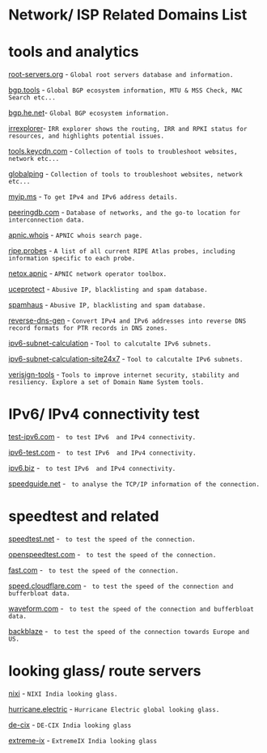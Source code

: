 # Network/ ISP Related Domains List

# tools and analytics
[root-servers.org](https://root-servers.org/) - ```Global root servers database and information.```

[bgp.tools](https://bgp.tools/) - ```Global BGP ecosystem information, MTU & MSS Check, MAC Search etc...```

[bgp.he.net](https://bgp.he.net/)- ```Global BGP ecosystem information.```

[irrexplorer](https://irrexplorer.nlnog.net/)- ```IRR explorer shows the routing, IRR and RPKI status for resources, and highlights potential issues.```

[tools.keycdn.com](https://tools.keycdn.com/) - ```Collection of tools to troubleshoot websites, network etc...```

[globalping](https://www.jsdelivr.com/globalping) - ```Collection of tools to troubleshoot websites, network etc...```

[myip.ms](https://myip.ms) - ```To get IPv4 and IPv6 address details.```

[peeringdb.com](https://www.peeringdb.com/) - ```Database of networks, and the go-to location for interconnection data.```

[apnic.whois](https://wq.apnic.net//static/search.html) - ```APNIC whois search page.```

[ripe.probes](https://atlas.ripe.net/probes) - ```A list of all current RIPE Atlas probes, including information specific to each probe.```

[netox.apnic](https://netox.apnic.net/) - ```APNIC network operator toolbox.```

[uceprotect](https://www.uceprotect.net/en/rblcheck.php) - ```Abusive IP, blacklisting and spam database.```

[spamhaus](https://check.spamhaus.org/) - ```Abusive IP, blacklisting and spam database.```

[reverse-dns-gen](https://www.whatsmydns.net/reverse-dns-generator) - ```Convert IPv4 and IPv6 addresses into reverse DNS record formats for PTR records in DNS zones.```

[ipv6-subnet-calculation](https://www.internex.at/de/toolbox/ipv6) - ```Tool to calcutalte IPv6 subnets.```

[ipv6-subnet-calculation-site24x7](https://www.site24x7.com/tools/ipv6-subnetcalculator.html) - ```Tool to calcutalte IPv6 subnets.```

[verisign-tools](https://www.verisign.com/en_US/company-information/verisign-labs/internet-security-tools/index.xhtml) - ```Tools to improve internet security, stability and resiliency. Explore a set of Domain Name System tools.```


# IPv6/ IPv4 connectivity test
[test-ipv6.com](https://test-ipv6.com/) - ``` to test IPv6  and IPv4 connectivity.```

[ipv6-test.com](https://ipv6-test.com/) - ``` to test IPv6  and IPv4 connectivity.```

[ipv6.biz](https://ip6.biz/) - ``` to test IPv6  and IPv4 connectivity.```

[speedguide.net](http://www.speedguide.net:8080/) - ``` to analyse the TCP/IP information of the connection.```

# speedtest and related
[speedtest.net](https://www.speedtest.net/) - ``` to test the speed of the connection.```

[openspeedtest.com](https://openspeedtest.com/) - ``` to test the speed of the connection.```

[fast.com](https://fast.com/) - ``` to test the speed of the connection.```

[speed.cloudflare.com](https://speed.cloudflare.com/) - ``` to test the speed of the connection and bufferbloat data.```

[waveform.com](https://www.waveform.com/tools/bufferbloat) - ``` to test the speed of the connection and bufferbloat data.```

[backblaze](https://www.backblaze.com/cloud-backup/resources/speedtest) - ``` to test the speed of the connection towards Europe and US.```

# looking glass/ route servers
[nixi](https://lg.nixi.in/) - ```NIXI India looking glass.```

[hurricane.electric](https://lg.he.net/) - ```Hurricane Electric global looking glass.```

[de-cix](https://alice-lg.theixp.net/) - ```DE-CIX India looking glass```

[extreme-ix](https://lg.extreme-ix.org/lg) - ```ExtremeIX India looking glass```

